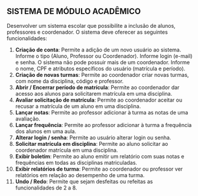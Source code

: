## SISTEMA DE MÓDULO ACADÊMICO

Desenvolver um sistema escolar que possibilite a inclusão de alunos, professores e coordenador. O sistema deve oferecer as seguintes funcionalidades:
1. **Criação de conta**: Permite a adição de um novo usuário ao sistema. Informe o tipo (Aluno, Professor ou Coordenador). Informe login (e-mail) e senha. O sistema não pode possuir mais de um coordenador. Informe o nome, CPF e atributos específicos do usuário (matrícula e período).
2. **Criação de novas turmas**: Permite ao coordenador criar novas turmas, com nome da disciplina, código e professor.
3. **Abrir / Encerrar período de matrícula**: Permite ao coordenador dar acesso aos alunos para solicitarem matrícula em uma disciplina.
4. **Avaliar solicitação de matrícula**: Permite ao coordenador aceitar ou recusar a matrícula de um aluno em uma disciplina.
5. **Lançar notas**: Permite ao professor adicionar à turma as notas de uma avaliação.
6. **Lançar frequência**: Permite ao professor adicionar à turma a frequência dos alunos em uma aula.
7.  **Alterar login / senha**: Permite ao usuário alterar login ou senha.
8.  **Solicitar matrícula em disciplina**:  Permite ao aluno solicitar ao coordenador matrícula em uma disciplina.
9. **Exibir boletim**: Permite ao aluno emitir um relatório com suas notas e frequências em todas as disciplinas matriculadas.
10. **Exibir relatórios de turma**: Permite ao coordenador ou professor ver relatórios em relação ao desempenho de uma turma.
11. **Undo / Redo**: Permite que sejam desfeitas ou refeitas as funcionalidades de 2 a 8.
